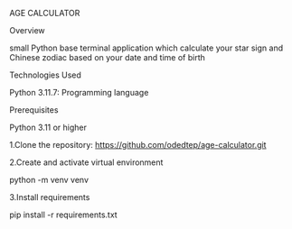 AGE CALCULATOR

Overview

small Python base terminal application which calculate your star sign and Chinese zodiac based on your date and time of birth

Technologies Used


Python 3.11.7: Programming language 

Prerequisites

Python 3.11 or higher

1.Clone the repository:
https://github.com/odedtep/age-calculator.git

2.Create and activate virtual environment

python -m venv venv

3.Install requirements

pip install -r requirements.txt

